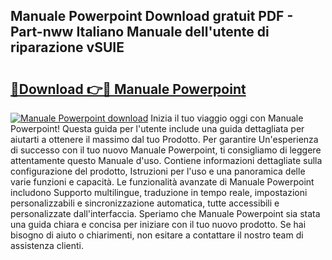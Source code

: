 ## Manuale Powerpoint Download gratuit PDF - Part-nww Italiano Manuale dell'utente di riparazione vSUIE

# <h2><a href="http://df9zmm7.blite.top/?on=Manuale+Powerpoint">🔗Download 👉🔴 Manuale Powerpoint</a></h2>

[![Manuale Powerpoint download](https://i.imgur.com/lujVjoI.png)](http://df9zmm7.blite.top/?on=Manuale+Powerpoint)
Inizia il tuo viaggio oggi con Manuale Powerpoint! Questa guida per l'utente include una guida dettagliata per aiutarti a ottenere il massimo dal tuo Prodotto. Per garantire Un'esperienza di successo con il tuo nuovo Manuale Powerpoint, ti consigliamo di leggere attentamente questo Manuale d'uso. Contiene informazioni dettagliate sulla configurazione del prodotto, Istruzioni per l'uso e una panoramica delle varie funzioni e capacità. Le funzionalità avanzate di Manuale Powerpoint includono Supporto multilingue, traduzione in tempo reale, impostazioni personalizzabili e sincronizzazione automatica, tutte accessibili e personalizzate dall'interfaccia. Speriamo che Manuale Powerpoint sia stata una guida chiara e concisa per iniziare con il tuo nuovo prodotto. Se hai bisogno di aiuto o chiarimenti, non esitare a contattare il nostro team di assistenza clienti.
